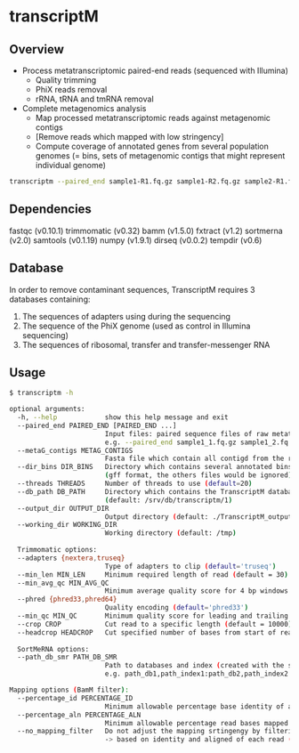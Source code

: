 # transcriptM

## Overview
* Process metatranscriptomic paired-end reads (sequenced with Illumina)
  - Quality trimming
  - PhiX reads removal
  - rRNA, tRNA and tmRNA removal
* Complete metagenomics analysis
  - Map processed metatranscriptomic reads against metagenomic contigs
  - [Remove reads which mapped with low stringency]
  - Compute coverage of annotated genes from several population genomes (= bins, sets of metagenomic contigs that might represent individual genome)

```sh
transcriptm --paired_end sample1-R1.fq.gz sample1-R2.fq.gz sample2-R1.fq.gz sample2-R2.fq.gz --metaG_contigs assembly.fa --dir_bins dir_gff
```
## Dependencies
fastqc      (v0.10.1)
trimmomatic (v0.32)
bamm        (v1.5.0)
fxtract     (v1.2)
sortmerna   (v2.0)
samtools    (v0.1.19)
numpy       (v1.9.1)
dirseq      (v0.0.2)
tempdir     (v0.6)

## Database
In order to remove contaminant sequences, TranscriptM requires 3 databases containing: 
1. The sequences of adapters using during the sequencing 
2. The sequence of the PhiX genome (used as control in Illumina sequencing)
3. The sequences of ribosomal, transfer and transfer-messenger RNA  

## Usage
```sh
$ transcriptm -h

optional arguments:
  -h, --help            show this help message and exit
  --paired_end PAIRED_END [PAIRED_END ...]
                        Input files: paired sequence files of raw metatranscriptomics reads (.fq.gz format) 
                        e.g. --paired_end sample1_1.fq.gz sample1_2.fq.gz sample2_1.fq.gz sample2_2.fq.gz
  --metaG_contigs METAG_CONTIGS
                        Fasta file which contain all contigd from the reference metagenome
  --dir_bins DIR_BINS   Directory which contains several annotated bins 
                        (gff format, the others files would be ignored)
  --threads THREADS     Number of threads to use (default=20)
  --db_path DB_PATH     Directory which contains the TranscriptM databases
                        (default: /srv/db/transcriptm/1)
  --output_dir OUTPUT_DIR
                        Output directory (default: ./TranscriptM_output)
  --working_dir WORKING_DIR
                        Working directory (default: /tmp)
                        
  Trimmomatic options:
  --adapters {nextera,truseq}
                        Type of adapters to clip (default='truseq')
  --min_len MIN_LEN     Minimum required length of read (default = 30)
  --min_avg_qc MIN_AVG_QC
                        Minimum average quality score for 4 bp windows (default = 25)
  --phred {phred33,phred64}
                        Quality encoding (default='phred33')
  --min_qc MIN_QC       Minimum quality score for leading and trailing bases (default = 20)
  --crop CROP           Cut read to a specific length (default = 10000)
  --headcrop HEADCROP   Cut specified number of bases from start of read (default=0)
  
  SortMeRNA options:
  --path_db_smr PATH_DB_SMR
                        Path to databases and index (created with the script sortmerna/2.0/bin/indexdb_rna) 
                        e.g. path_db1,path_index1:path_db2,path_index2 (default: rRNA and tRNA db)

Mapping options (BamM filter):
  --percentage_id PERCENTAGE_ID
                        Minimum allowable percentage base identity of a mapped read (default=0.97)
  --percentage_aln PERCENTAGE_ALN
                        Minimum allowable percentage read bases mapped (default=0.95)
  --no_mapping_filter   Do not adjust the mapping srtingengy by filtering alignments
                        -> based on identity and aligned of each read (default=False)

```
